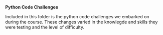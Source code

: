 **Python Code Challenges**

Included in this folder is the python code challenges we embarked on during the course. These changes varied in the knowlegde and skills they were testing and the level of difficulty. 
